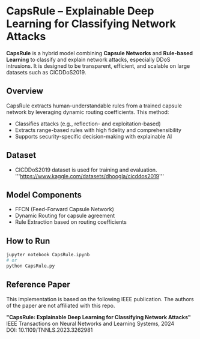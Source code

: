 # CapsRule – Explainable Deep Learning for Classifying Network Attacks

**CapsRule** is a hybrid model combining **Capsule Networks** and **Rule-based Learning** to classify and explain network attacks, especially DDoS intrusions. It is designed to be transparent, efficient, and scalable on large datasets such as CICDDoS2019.

## Overview

CapsRule extracts human-understandable rules from a trained capsule network by leveraging dynamic routing coefficients. This method:
- Classifies attacks (e.g., reflection- and exploitation-based)
- Extracts range-based rules with high fidelity and comprehensibility
- Supports security-specific decision-making with explainable AI

## Dataset

- CICDDoS2019 dataset is used for training and evaluation.
  '''https://www.kaggle.com/datasets/dhoogla/cicddos2019'''

## Model Components

- FFCN (Feed-Forward Capsule Network)
- Dynamic Routing for capsule agreement
- Rule Extraction based on routing coefficients

##  How to Run

```bash
jupyter notebook CapsRule.ipynb
# or
python CapsRule.py
```


## Reference Paper

This implementation is based on the following IEEE publication. The authors of the paper are not affiliated with this repo.

**"CapsRule: Explainable Deep Learning for Classifying Network Attacks"**  
IEEE Transactions on Neural Networks and Learning Systems, 2024  
DOI: 10.1109/TNNLS.2023.3262981

